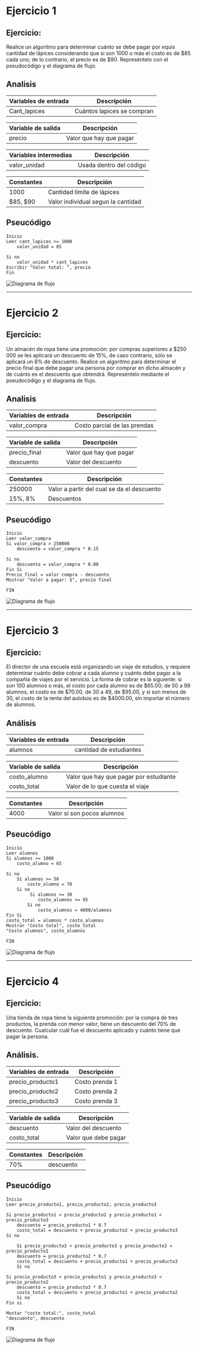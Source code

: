 # Ejercicio 1
## Ejercicio:
Realice un algoritmo para determinar cuánto se debe pagar por equis cantidad de lápices considerando que si son 1000 o más el costo es de $85 cada uno; de lo contrario, el precio es de $90. Represéntelo con el pseudocódigo y el diagrama de flujo.

## Analisis

| Variables de entrada| Descripción |
|---------------------|-------------|
| Cant_lapices | Cuántos lapices se compran |

| Variable de salida | Descripción |
|--------------------|-------------|
| precio | Valor que hay que pagar |

| Variables intermedias | Descripción |
|--------------------|-------------|
| valor_unidad | Usada dentro del código |

| Constantes | Descripción |
|------------|-------------|
| 1000 | Cantidad límite de lápices |
| $85, $90 | Valor individual segun la cantidad |

## Pseucódigo

```
Inicio
Leer cant_lapices >= 1000
    valor_unidad = 85

Si no
    valor_unidad * cant_lapices
Escribir "Valor total: ", precio
Fin
```

![Diagrama de flujo](Ejercicio2.1.png)

---

# Ejercicio 2
## Ejercicio:
Un almacén de ropa tiene una promoción: por compras superiores a $250 000 se les aplicará un descuento de 15%, de caso contrario, sólo se aplicará un 8% de descuento. Realice un algoritmo para determinar el precio final que debe pagar una persona por comprar en dicho almacén y de cuánto es el descuento que obtendrá. Represéntelo mediante el pseudocódigo y el diagrama de flujo.

## Analisis

| Variables de entrada| Descripción |
|---------------------|-------------|
| valor_compra | Costo parcial de las prendas |

| Variable de salida | Descripción |
|--------------------|-------------|
| precio_final | Valor que hay que pagar |
| descuento | Valor del descuento |

| Constantes | Descripción |
|------------|-------------|
| 250000 | Valor a partir del cual se da el descuento |
| 15%, 8% | Descuentos |

## Pseucódigo

```
Inicio
Leer valor_compra
Si valor_compra > 250000
    descuento = valor_compra * 0.15

Si no
    descuento = valor_compra * 0.08
Fin Si
Precio_final = valor compra - descuento
Mostrar "Valor a pagar: $", precio final

FIN
```
![Diagrama de flujo](ejercicio2.2.png)

--- 

# Ejercicio 3
## Ejercicio:
El director de una escuela está organizando un viaje de estudios, y requiere determinar cuánto debe cobrar a cada alumno y cuánto debe pagar a la compañía de viajes por el servicio. La forma de cobrar es la siguiente: si son 100 alumnos o más, el costo por cada alumno es de $65.00; de 50 a 99 alumnos, el costo es de $70.00, de 30 a 49, de $95.00, y si son menos de 30, el costo de la renta del autobús es de $4000.00, sin importar el número de alumnos.

## Análisis

| Variables de entrada| Descripción |
|---------------------|-------------|
| alumnos | cantidad de estudiantes |

| Variable de salida | Descripción |
|--------------------|-------------|
| costo_alumno | Valor que hay que pagar por estudiante |
| costo_total| Valor de lo que cuesta el viaje |

| Constantes | Descripción |
|------------|-------------|
| 4000 | Valor si son pocos alumnos |

## Pseucódigo

```
Inicio
Leer alumnos
Si alumnos >= 1000
    costo_alumno = 65

Si no
    Si alumnos >= 50
        costo_alumno = 70
    Si no
         Si alumnos >= 30
            costo_alumnos >= 95
        Si no
            costo_alumnos = 4000/alumnos
Fin Si
costo_total = alumnos * costo_alumnos
Mostrar "Costo total", costo_total
"Costo alumnos", costo_alumnos

FIN
```
![Diagrama de flujo](ejercicio2.3.png)


---

# Ejercicio 4

## Ejercicio:
Una tienda de ropa tiene la siguiente promoción: por la compra de tres productos, la prenda con menor valor, tiene un descuento del 70% de descuento.
Cualcular cuál fue el descuento aplicado y cuánto tiene que pagar la persona.

## Análisis.
| Variables de entrada| Descripción |
|---------------------|-------------|
| precio_producto1 | Costo prenda 1 |
| precio_producto2 | Costo prenda 2 |
| precio_producto3 | Costo prenda 3 |

| Variable de salida | Descripción |
|--------------------|-------------|
| descuento | Valor del descuento |
| costo_total | Valor que debe pagar |

| Constantes | Descripción |
|------------|-------------|
| 70% | descuento |

## Pseucódigo

```
Inicio
Leer precio_producto1, precio_producto2, precio_producto3

Si precio_producto1 < precio_producto2 y precio_producto1 < precio_producto3
    descuento = precio_producto1 * 0.7
    costo_total = descuento + precio_producto2 + precio_producto3
Si no

    Si precio_producto2 < precio_producto3 y precio_producto2 < precio_producto1
    descuento = precio_producto2 * 0.7
    costo_total = descuento + precio_producto1 + precio_producto3
    Si no

Si precio_producto3 < precio_producto1 y precio_producto3 < precio_producto2
    descuento = precio_producto3 * 0.7
    costo_total = descuento + precio_producto1 + precio_producto2
    Si no
Fin si

Mostar "costo total:", costo_total
"descuento", descuento

FIN
```

![Diagrama de flujo](ejercicio2.4.png)

